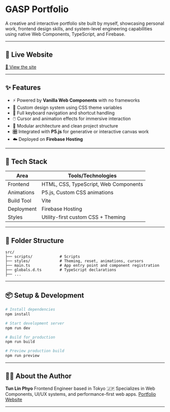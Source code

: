 # GASP Portfolio

A creative and interactive portfolio site built by myself, showcasing personal work, frontend design skills, and system-level engineering capabilities using native Web Components, TypeScript, and Firebase.

---

## 🚀 Live Website

[🔗 View the site](https://tunlinphyo.com)

---

## ✨ Features

- ⚡ Powered by **Vanilla Web Components** with no frameworks
- 🎨 Custom design system using CSS theme variables
- 🎹 Full keyboard navigation and shortcut handling
- 🖱️ Cursor and animation effects for immersive interaction
- 🧱 Modular architecture and clean project structure
- 🎛️ Integrated with **P5.js** for generative or interactive canvas work
- ☁️ Deployed on **Firebase Hosting**

---

## 🧠 Tech Stack

| Area        | Tools/Technologies                     |
|-------------|----------------------------------------|
| Frontend    | HTML, CSS, TypeScript, Web Components  |
| Animations  | P5.js, Custom CSS animations           |
| Build Tool  | Vite                                   |
| Deployment  | Firebase Hosting                       |
| Styles      | Utility-first custom CSS + Theming     |

---

## 📁 Folder Structure

```
src/
├── scripts/            # Scripts
├── styles/             # Theming, reset, animations, cursors
├── main.ts             # App entry point and component registration
├── globals.d.ts        # TypeScript declarations
├── ...
```

---

## 📦 Setup & Development

```bash
# Install dependencies
npm install

# Start development server
npm run dev

# Build for production
npm run build

# Preview production build
npm run preview
```

---

## 🙋‍♂️ About the Author

**Tun Lin Phyo**
Frontend Engineer based in Tokyo 🇯🇵
Specializes in Web Components, UI/UX systems, and performance-first web apps.
[Portfolio Website](https://tunlinphyo.com)

---
